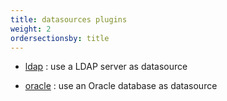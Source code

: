 ```yaml
---
title: datasources plugins
weight: 2
ordersectionsby: title
---
```


- [ldap](./ldap/) : use a LDAP server as datasource

- [oracle](./oracle/) : use an Oracle database as datasource
